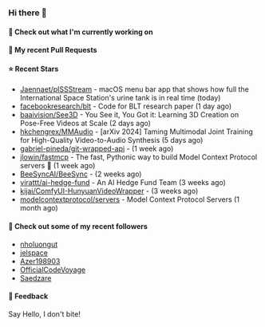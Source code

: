 ### Hi there 👋

#### 👷 Check out what I'm currently working on

#### 🔨 My recent Pull Requests


#### ⭐ Recent Stars

- [Jaennaet/pISSStream](https://github.com/Jaennaet/pISSStream) - macOS menu bar app that shows how full the International Space Station&#39;s urine tank is in real time (today)
- [facebookresearch/blt](https://github.com/facebookresearch/blt) - Code for BLT research paper (1 day ago)
- [baaivision/See3D](https://github.com/baaivision/See3D) - You See it, You Got it: Learning 3D Creation on Pose-Free Videos at Scale (2 days ago)
- [hkchengrex/MMAudio](https://github.com/hkchengrex/MMAudio) - [arXiv 2024] Taming Multimodal Joint Training for High-Quality Video-to-Audio Synthesis (5 days ago)
- [gabriel-pineda/git-wrapped-api](https://github.com/gabriel-pineda/git-wrapped-api) -  (1 week ago)
- [jlowin/fastmcp](https://github.com/jlowin/fastmcp) - The fast, Pythonic way to build Model Context Protocol servers 🚀  (1 week ago)
- [BeeSyncAI/BeeSync](https://github.com/BeeSyncAI/BeeSync) -  (2 weeks ago)
- [virattt/ai-hedge-fund](https://github.com/virattt/ai-hedge-fund) - An AI Hedge Fund Team (3 weeks ago)
- [kijai/ComfyUI-HunyuanVideoWrapper](https://github.com/kijai/ComfyUI-HunyuanVideoWrapper) -  (3 weeks ago)
- [modelcontextprotocol/servers](https://github.com/modelcontextprotocol/servers) - Model Context Protocol Servers (1 month ago)

#### 👯 Check out some of my recent followers

- [nholuongut](https://github.com/nholuongut)
- [jelspace](https://github.com/jelspace)
- [Azer198903](https://github.com/Azer198903)
- [OfficialCodeVoyage](https://github.com/OfficialCodeVoyage)
- [Saedzare](https://github.com/Saedzare)

#### 💬 Feedback

Say Hello, I don't bite!